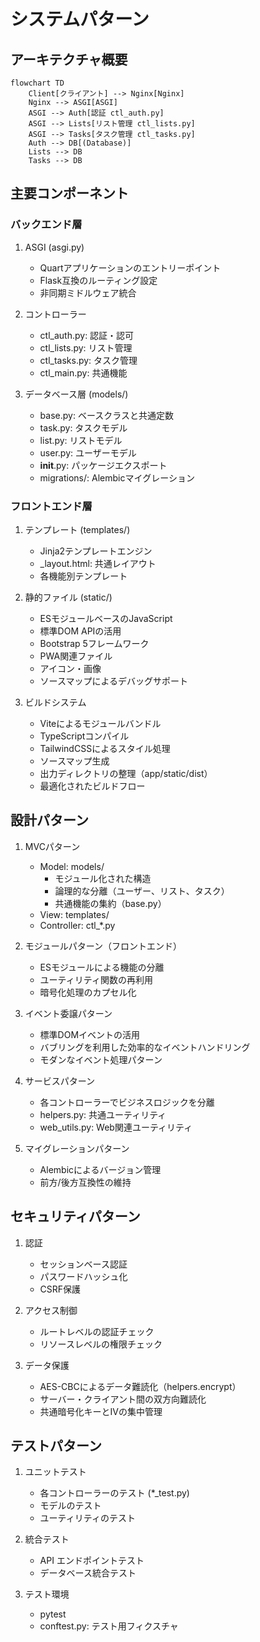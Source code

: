 # システムパターン

## アーキテクチャ概要

```mermaid
flowchart TD
    Client[クライアント] --> Nginx[Nginx]
    Nginx --> ASGI[ASGI]
    ASGI --> Auth[認証 ctl_auth.py]
    ASGI --> Lists[リスト管理 ctl_lists.py]
    ASGI --> Tasks[タスク管理 ctl_tasks.py]
    Auth --> DB[(Database)]
    Lists --> DB
    Tasks --> DB
```

## 主要コンポーネント

### バックエンド層

1. ASGI (asgi.py)
   - Quartアプリケーションのエントリーポイント
   - Flask互換のルーティング設定
   - 非同期ミドルウェア統合

2. コントローラー
   - ctl_auth.py: 認証・認可
   - ctl_lists.py: リスト管理
   - ctl_tasks.py: タスク管理
   - ctl_main.py: 共通機能

3. データベース層 (models/)
   - base.py: ベースクラスと共通定数
   - task.py: タスクモデル
   - list.py: リストモデル
   - user.py: ユーザーモデル
   - __init__.py: パッケージエクスポート
   - migrations/: Alembicマイグレーション

### フロントエンド層

1. テンプレート (templates/)
   - Jinja2テンプレートエンジン
   - _layout.html: 共通レイアウト
   - 各機能別テンプレート

2. 静的ファイル (static/)
   - ESモジュールベースのJavaScript
   - 標準DOM APIの活用
   - Bootstrap 5フレームワーク
   - PWA関連ファイル
   - アイコン・画像
   - ソースマップによるデバッグサポート

3. ビルドシステム
   - Viteによるモジュールバンドル
   - TypeScriptコンパイル
   - TailwindCSSによるスタイル処理
   - ソースマップ生成
   - 出力ディレクトリの整理（app/static/dist）
   - 最適化されたビルドフロー

## 設計パターン

1. MVCパターン
   - Model: models/
     - モジュール化された構造
     - 論理的な分離（ユーザー、リスト、タスク）
     - 共通機能の集約（base.py）
   - View: templates/
   - Controller: ctl_*.py

2. モジュールパターン（フロントエンド）
   - ESモジュールによる機能の分離
   - ユーティリティ関数の再利用
   - 暗号化処理のカプセル化

3. イベント委譲パターン
   - 標準DOMイベントの活用
   - バブリングを利用した効率的なイベントハンドリング
   - モダンなイベント処理パターン

4. サービスパターン
   - 各コントローラーでビジネスロジックを分離
   - helpers.py: 共通ユーティリティ
   - web_utils.py: Web関連ユーティリティ

5. マイグレーションパターン
   - Alembicによるバージョン管理
   - 前方/後方互換性の維持

## セキュリティパターン

1. 認証
   - セッションベース認証
   - パスワードハッシュ化
   - CSRF保護

2. アクセス制御
   - ルートレベルの認証チェック
   - リソースレベルの権限チェック

3. データ保護
   - AES-CBCによるデータ難読化（helpers.encrypt）
   - サーバー・クライアント間の双方向難読化
   - 共通暗号化キーとIVの集中管理

## テストパターン

1. ユニットテスト
   - 各コントローラーのテスト (*_test.py)
   - モデルのテスト
   - ユーティリティのテスト

2. 統合テスト
   - API エンドポイントテスト
   - データベース統合テスト

3. テスト環境
   - pytest
   - conftest.py: テスト用フィクスチャ
